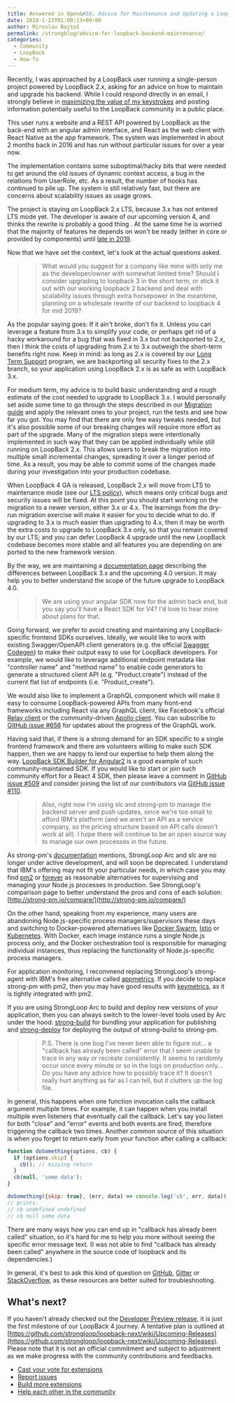 ```yaml
---
title: Answered in Open&#58; Advice for Maintenance and Updating a Loopback Back-end
date: 2018-1-23T01:00:13+00:00
author: Miroslav Bajtoš
permalink: /strongblog/advice-for-loopback-backend-maintenance/
categories:
  - Community
  - LoopBack
  - How-To
---
```


Recently, I was approached by a LoopBack user running a single-person project powered by LoopBack 2.x, asking for an advice on how to maintain and upgrade his backend. While I could respond directly in an email, I strongly believe in [maximizing the value of my keystrokes](https://blog.codinghorror.com/maximizing-the-value-of-your-keystrokes/) and posting information potentially useful to the LoopBack community in a public place.

This user runs a website and a REST API powered by LoopBack as the back-end with an angular admin interface, and React as the web client with React Native as the app framework. The system was implemented in about 2 months back in 2016 and has run without particular issues for over a year now.

The implementation contains some suboptimal/hacky bits that were needed to get around the old issues of dynamic context access, a bug in the relations from UserRole, etc. As a result, the number of hooks has continued to pile up. The system is still relatively fast, but there are concerns about scalability issues as usage grows.

The project is staying on LoopBack 2.x LTS, because 3.x has not entered LTS mode yet. The developer is aware of our upcoming version 4, and thinks the rewrite is probably a good thing . At the same time he is worried that the majority of features he depends on won't be ready (either in core or provided by components) until [late in 2019](https://github.com/strongloop/loopback-next/wiki/Upcoming-Releases).

Now that we have set the context, let's look at the actual questions asked.

>> What would you suggest for a company like mine with only me as the developer/owner with somewhat limited time? Should I consider upgrading to loopback 3 in the short term, or stick it out with our working loopback 2 backend and deal with scalability issues through extra horsepower in the meantime, planning on a wholesale rewrite of our backend to loopback 4 for mid 2019?

As the popular saying goes: If it ain't broke, don't fix it. Unless you can leverage a feature from 3.x to simplify your code, or perhaps get rid of a hacky workaround for a bug that was fixed in 3.x but not backported to 2.x, then I think the costs of upgrading from 2.x to 3.x outweigh the short-term benefits right now. Keep in mind: as long as 2.x is covered by our [Long Term Support](https://loopback.io/doc/en/contrib/Long-term-support.html) program, we are backporting all security fixes to the 2.x branch, so your application using LoopBack 2.x is as safe as with LoopBack 3.x.

For medium term, my advice is to build basic understanding and a rough estimate of the cost needed to upgrade to LoopBack 3.x. I would personally set aside some time to go through the steps described in our [Migration guide](https://loopback.io/doc/en/lb3/Migrating-to-3.0.html) and apply the relevant ones to your project, run the tests and see how far you got. You may find that there are only few easy tweaks needed, but it's also possible some of our breaking changes will require more effort as part of the upgrade. Many of the migration steps were intentionally implemented in such way that they can be applied individually while still running on LoopBack 2.x. This allows users to break the migration into multiple small incremental changes, spreading it over a longer period of time. As a result, you may be able to commit some of the changes made during your investigation into your production codebase.

When LoopBack 4 GA is released, LoopBack 2.x will move from LTS to maintenance mode (see our [LTS policy](https://loopback.io/doc/en/contrib/Long-term-support.html)), which means only critical bugs and security issues will be fixed. At this point you should start working on the migration to a newer version, either 3.x or 4.x. The learnings from the dry-run migration exercise will make it easier for you to decide what to do. If upgrading to 3.x is much easier than upgrading to 4.x, then it may be worth the extra costs to upgrade to LoopBack 3.x only, so that you remain covered by our LTS; and you can defer LoopBack 4 upgrade until the new LoopBack codebase becomes more stable and all features you are depending on are ported to the new framework version.

By the way, we are maintaining a [documentation page](http://loopback.io/doc/en/lb4/LoopBack-3.x.html) describing the differences between LoopBack 3.x and the upcoming 4.0 version. It may help you to better understand the scope of the future upgrade to LoopBack 4.0.

>> We are using your angular SDK now for the admin back end, but you say you'll have a React SDK for V4? I'd love to hear more about plans for that.

Going forward, we prefer to avoid creating and maintaining any LoopBack-specific frontend SDKs ourselves. Ideally, we would like to work with existing Swagger/OpenAPI client generators (e.g. the official [Swagger Codegen](https://swagger.io/swagger-codegen/)) to make their output easy to use for LoopBack developers. For example, we would like to leverage additional endpoint metadata like "controller name" and "method name" to enable code generators to generate a structured client API (e.g. "Product.create") instead of the current flat list of endpoints (i.e. "Product\_create").

We would also like to implement a GraphQL component which will make it easy to consume LoopBack-powered APIs from many front-end frameworks including React via any GraphQL client, like Facebook's official [Relay client](https://facebook.github.io/relay/) or the community-driven [Apollo client](https://www.apollographql.com/client/). You can subscribe to [GitHub issue #656](https://github.com/strongloop/loopback-next/issues/656) for updates about the progress of the GraphQL work.

Having said that, if there is a strong demand for an SDK specific to a single frontend framework and there are volunteers willing to make such SDK happen, then we are happy to lend our expertise to help them along the way. [LoopBack SDK Builder for Angular2](https://github.com/mean-expert-official/loopback-sdk-builder) is a good example of such community-maintained SDK. If you would like to start or join such community effort for a React 4 SDK, then please leave a comment in [GitHub issue #509](https://github.com/strongloop/loopback-next/issues/509) and consider joining the list of our contributors via [GitHub issue #110](https://github.com/strongloop/loopback-next/issues/110).

>> Also, right now I'm using slc and strong-pm to manage the backend server and push updates, since we're too small to afford IBM's platform (and we aren't an API as a service company, so the pricing structure based on API calls doesn't work at all). I hope there will continue to be an open source way to manage our own processes in the future.

As strong-pm's [documentation](https://docs.strongloop.com/display/SLC/Operating+Node+applications) mentions, StrongLoop Arc and slc are no longer under active development, and will soon be deprecated. I understand that IBM's offering may not fit your particular needs, in which case you may find [pm2](http://pm2.keymetrics.io/) or [forever](https://www.npmjs.com/package/forever) as reasonable alternatives for supervising and managing your Node.js processes in production. See StrongLoop's comparison page to better understand the pros and cons of each solution: [http://strong-pm.io/compare/](http://strong-pm.io/compare/)

On the other hand, speaking from my experience, many users are abandoning Node.js-specific process managers/supervisors these days and switching to Docker-powered alternatives like [Docker Swarm](https://docs.docker.com/engine/swarm/), [Istio](https://istio.io/) or [Kubernetes](https://kubernetes.io/). With Docker, each image instance runs a single Node.js process only, and the Docker orchestration tool is responsible for managing individual instances, thus replacing the functionality of Node.js-specific process managers.

For application monitoring, I recommend replacing StrongLoop's strong-agent with IBM's free alternative called [appmetrics](https://www.npmjs.com/package/appmetrics). If you decide to replace strong-pm with pm2, then you may have good results with [keymetrics](https://keymetrics.io/), as it is tightly integrated with pm2.

If you are using StrongLoop Arc to build and deploy new versions of your application, then you can always switch to the lower-level tools used by Arc under the hood: [strong-build](https://www.npmjs.com/package/strong-build) for bundling your application for publishing and [strong-deploy](https://www.npmjs.com/package/strong-deploy) for deploying the output of strong-build to strong-pm.

>> P.S. There is one bug I've never been able to figure out... a "callback has already been called" error that I seem unable to trace in any way or recreate consistently. It seems to randomly occur once every minute or so in the logs on production only... Do you have any advice how to possibly trace it? It doesn't really hurt anything as far as I can tell, but it clutters up the log file.

In general, this happens when one function invocation calls the callback argument multiple times. For example, it can happen when you install multiple even listeners that eventually call the callback. Let's say you listen for both "close" and "error" events and both events are fired, therefore triggering the callback two times. Another common source of this situation is when you forget to return early from your function after calling a callback:

```js
function doSomething(options, cb) {
  if (options.skip) {
    cb(); // missing return
  }
  cb(null, 'some data');
}

doSomething({skip: true}, (err, data) => console.log('cb', err, data));
// prints:
// cb undefined undefined
// cb null some data
```

There are many ways how you can end up in "callback has already been called" situation, so it's hard for me to help you more without seeing the specific error message text. (I was not able to find "callback has already been called" anywhere in the source code of loopback and its dependencies.)

In general, it's best to ask this kind of question on [GitHub](https://github.com/strongloop/loopback/issues/new), [Gitter](https://gitter.im/strongloop/loopback) or [StackOverflow](https://stackoverflow.com/questions/tagged/loopbackjs), as these resources are better suited for troubleshooting.

## What's next?

If you haven't already checked out the [Developer Preview release](https://strongloop.com/strongblog/loopback-4-developer-preview-release), it is just the first milestone of our LoopBack 4 journey. A tentative plan is outlined at [https://github.com/strongloop/loopback-next/wiki/Upcoming-Releases](https://github.com/strongloop/loopback-next/wiki/Upcoming-Releases). Please note that it is not an official commitment and subject to adjustment as we make progress with the community contributions and feedbacks.

* [Cast your vote for extensions](https://github.com/strongloop/loopback-next/issues/512)
* [Report issues](https://github.com/strongloop/loopback-next/issues)
* [Build more extensions](https://github.com/strongloop/loopback-next/issues/647)
* [Help each other in the community](https://groups.google.com/forum/#!forum/loopbackjs)
